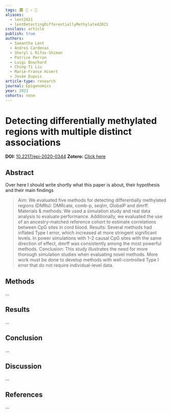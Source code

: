 ```yaml
---
tags: 🏛 🔬 ✍️ 🔖 
aliases:
  - lent2021
  - lentDetectingDifferentiallyMethylated2021
cssclass: article
publish: true
authors:
  - Samantha Lent
  - Andres Cardenas
  - Sheryl L Rifas-Shiman
  - Patrice Perron
  - Luigi Bouchard
  - Ching-Ti Liu
  - Marie-France Hivert
  - Josée Dupuis
article-type: research
journal: Epigenomics
year: 2021
cohorts: none
---
```

# Detecting differentially methylated regions with multiple distinct associations
**DOI:** [10.2217/epi-2020-0344](https://www.doi.org/10.2217/epi-2020-0344)
**Zotero:** [Click here](zotero://select/items/@lentDetectingDifferentiallyMethylated2021)

## Abstract
Over here I should write shortly what this paper is about, their hypothesis and their main findings
> Aim: We evaluated five methods for detecting differentially methylated regions (DMRs): DMRcate, comb-p, seqlm, GlobalP and dmrff. Materials & methods: We used a simulation study and real data analysis to evaluate performance. Additionally, we evaluated the use of an ancestry-matched reference cohort to estimate correlations between CpG sites in cord blood. Results: Several methods had inflated Type I error, which increased at more stringent significant levels. In power simulations with 1–2 causal CpG sites with the same direction of effect, dmrff was consistently among the most powerful methods. Conclusion: This study illustrates the need for more thorough simulation studies when evaluating novel methods. More work must be done to develop methods with well-controlled Type I error that do not require individual-level data.

## Methods
...

## Results
...

## Conclusion
...

## Discussion
...

## References
...